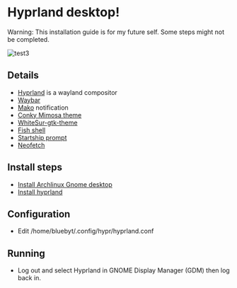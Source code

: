 # Hyprland desktop!
Warning: This installation guide is for my future self. Some steps might not be completed.

![test3](https://user-images.githubusercontent.com/18442224/232167176-dcca654f-3286-4bf5-b783-8bf984b119c7.png)


## Details
- [Hyprland](https://hyprland.org/) is a wayland compositor
- [Waybar](https://github.com/Alexays/Waybar)
- [Mako](https://github.com/emersion/mako) notification
- [Conky Mimosa theme](https://github.com/closebox73/Leonis)
- [WhiteSur-gtk-theme](https://github.com/vinceliuice/WhiteSur-gtk-theme)
- [Fish shell](https://github.com/fish-shell/fish-shell)
- [Startship prompt](https://starship.rs/)
- [Neofetch](https://github.com/dylanaraps/neofetch)

## Install steps

- [Install Archlinux Gnome desktop](https://www.youtube.com/watch?v=3ndsDxlkTrw)
- [Install hyprland](https://hyprland.org/)

## Configuration
- Edit /home/bluebyt/.config/hypr/hyprland.conf


## Running
- Log out and select Hyprland in GNOME Display Manager (GDM) then log back in.

